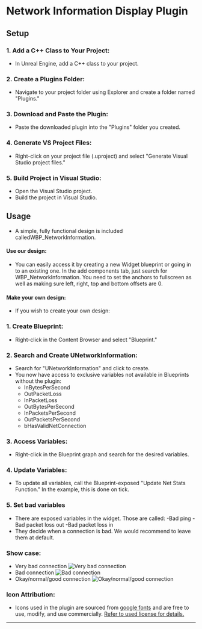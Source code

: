 # Network Information Display Plugin

## Setup

### 1. Add a C++ Class to Your Project:
   - In Unreal Engine, add a C++ class to your project.

### 2. Create a Plugins Folder:
   - Navigate to your project folder using Explorer and create a folder named "Plugins."

### 3. Download and Paste the Plugin:
   - Paste the downloaded plugin into the "Plugins" folder you created.

### 4. Generate VS Project Files:
   - Right-click on your project file (.uproject) and select "Generate Visual Studio project files."

### 5. Build Project in Visual Studio:
   - Open the Visual Studio project.
   - Build the project in Visual Studio.

## Usage
   - A simple, fully functional design is included calledWBP_NetworkInformation. 

#### Use our design:
   - You can easily access it by creating a new Widget blueprint or going in to an existing one. In the add components tab, just search for WBP_NetworkInformation. You need to set the anchors to fullscreen as well as making sure left, right, top and bottom offsets are 0.

#### Make your own design:
   - If you wish to create your own design:

### 1. Create Blueprint:
   - Right-click in the Content Browser and select "Blueprint."

### 2. Search and Create UNetworkInformation:
   - Search for "UNetworkInformation" and click to create.
   - You now have access to exclusive variables not available in Blueprints without the plugin:
     - InBytesPerSecond
     - OutPacketLoss
     - InPacketLoss
     - OutBytesPerSecond
     - InPacketsPerSecond
     - OutPacketsPerSecond
     - bHasValidNetConnection

### 3. Access Variables:
   - Right-click in the Blueprint graph and search for the desired variables.

### 4. Update Variables:
   - To update all variables, call the Blueprint-exposed "Update Net Stats Function." In the example, this is done on tick.
### 5. Set bad variables
   - There are exposed variables in the widget. Those are called:
     -Bad ping
     -Bad packet loss out
     -Bad packet loss in
   - They decide when a connection is bad. We would recommend to leave them at default.
### Show case:
   - Very bad connection
![Very bad connection](https://i.imgur.com/xL6PrAj.jpg)
   - Bad connection
![Bad connection](https://i.imgur.com/bhWC8D8.jpg)
   - Okay/normal/good connection
![Okay/normal/good connection](https://i.imgur.com/V6pwqIl.jpg)
### Icon Attribution:
   - Icons used in the plugin are sourced from [google fonts](https://fonts.google.com/) and are free to use, modify, and use commercially. [Refer to used license for details.](https://www.apache.org/licenses/LICENSE-2.0) 


---
